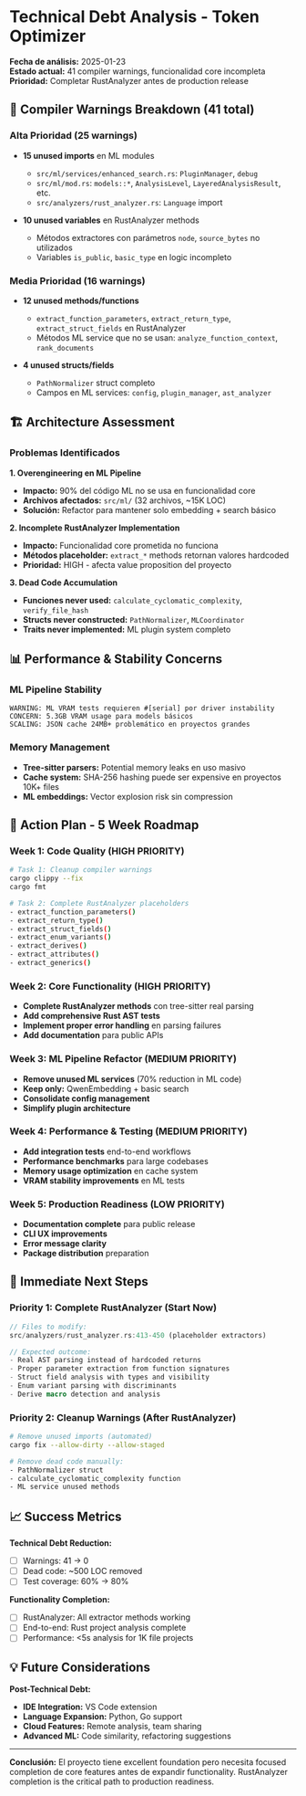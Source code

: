 # Technical Debt Analysis - Token Optimizer

**Fecha de análisis:** 2025-01-23  
**Estado actual:** 41 compiler warnings, funcionalidad core incompleta  
**Prioridad:** Completar RustAnalyzer antes de production release

## 🚨 Compiler Warnings Breakdown (41 total)

### Alta Prioridad (25 warnings)
- **15 unused imports** en ML modules
  - `src/ml/services/enhanced_search.rs`: `PluginManager`, `debug`
  - `src/ml/mod.rs`: `models::*`, `AnalysisLevel`, `LayeredAnalysisResult`, etc.
  - `src/analyzers/rust_analyzer.rs`: `Language` import
  
- **10 unused variables** en RustAnalyzer methods
  - Métodos extractores con parámetros `node`, `source_bytes` no utilizados
  - Variables `is_public`, `basic_type` en logic incompleto

### Media Prioridad (16 warnings)
- **12 unused methods/functions**
  - `extract_function_parameters`, `extract_return_type`, `extract_struct_fields` en RustAnalyzer
  - Métodos ML service que no se usan: `analyze_function_context`, `rank_documents`
  
- **4 unused structs/fields**  
  - `PathNormalizer` struct completo
  - Campos en ML services: `config`, `plugin_manager`, `ast_analyzer`

## 🏗️ Architecture Assessment

### Problemas Identificados

**1. Overengineering en ML Pipeline**
- **Impacto:** 90% del código ML no se usa en funcionalidad core
- **Archivos afectados:** `src/ml/` (32 archivos, ~15K LOC)
- **Solución:** Refactor para mantener solo embedding + search básico

**2. Incomplete RustAnalyzer Implementation**
- **Impacto:** Funcionalidad core prometida no funciona
- **Métodos placeholder:** `extract_*` methods retornan valores hardcoded
- **Prioridad:** HIGH - afecta value proposition del proyecto

**3. Dead Code Accumulation**
- **Funciones never used:** `calculate_cyclomatic_complexity`, `verify_file_hash`
- **Structs never constructed:** `PathNormalizer`, `MLCoordinator`
- **Traits never implemented:** ML plugin system completo

## 📊 Performance & Stability Concerns

### ML Pipeline Stability
```
WARNING: ML VRAM tests requieren #[serial] por driver instability
CONCERN: 5.3GB VRAM usage para models básicos
SCALING: JSON cache 24MB+ problemático en proyectos grandes
```

### Memory Management
- **Tree-sitter parsers:** Potential memory leaks en uso masivo
- **Cache system:** SHA-256 hashing puede ser expensive en proyectos 10K+ files
- **ML embeddings:** Vector explosion risk sin compression

## 🎯 Action Plan - 5 Week Roadmap

### Week 1: Code Quality (HIGH PRIORITY)
```bash
# Task 1: Cleanup compiler warnings
cargo clippy --fix
cargo fmt

# Task 2: Complete RustAnalyzer placeholders
- extract_function_parameters() 
- extract_return_type()
- extract_struct_fields()
- extract_enum_variants()
- extract_derives()
- extract_attributes()
- extract_generics()
```

### Week 2: Core Functionality (HIGH PRIORITY)
- **Complete RustAnalyzer methods** con tree-sitter real parsing
- **Add comprehensive Rust AST tests**
- **Implement proper error handling** en parsing failures
- **Add documentation** para public APIs

### Week 3: ML Pipeline Refactor (MEDIUM PRIORITY)
- **Remove unused ML services** (70% reduction in ML code)
- **Keep only:** QwenEmbedding + basic search
- **Consolidate config management**
- **Simplify plugin architecture**

### Week 4: Performance & Testing (MEDIUM PRIORITY)  
- **Add integration tests** end-to-end workflows
- **Performance benchmarks** para large codebases
- **Memory usage optimization** en cache system
- **VRAM stability improvements** en ML tests

### Week 5: Production Readiness (LOW PRIORITY)
- **Documentation complete** para public release
- **CLI UX improvements** 
- **Error message clarity**
- **Package distribution** preparation

## 🔧 Immediate Next Steps

### Priority 1: Complete RustAnalyzer (Start Now)
```rust
// Files to modify:
src/analyzers/rust_analyzer.rs:413-450 (placeholder extractors)

// Expected outcome:
- Real AST parsing instead of hardcoded returns
- Proper parameter extraction from function signatures  
- Struct field analysis with types and visibility
- Enum variant parsing with discriminants
- Derive macro detection and analysis
```

### Priority 2: Cleanup Warnings (After RustAnalyzer)
```bash
# Remove unused imports (automated)
cargo fix --allow-dirty --allow-staged

# Remove dead code manually:
- PathNormalizer struct
- calculate_cyclomatic_complexity function  
- ML service unused methods
```

## 📈 Success Metrics

**Technical Debt Reduction:**
- [ ] Warnings: 41 → 0
- [ ] Dead code: ~500 LOC removed
- [ ] Test coverage: 60% → 80%

**Functionality Completion:**
- [ ] RustAnalyzer: All extractor methods working
- [ ] End-to-end: Rust project analysis complete  
- [ ] Performance: <5s analysis for 1K file projects

## 💡 Future Considerations

**Post-Technical Debt:**
- **IDE Integration:** VS Code extension
- **Language Expansion:** Python, Go support
- **Cloud Features:** Remote analysis, team sharing
- **Advanced ML:** Code similarity, refactoring suggestions

---

**Conclusión:** El proyecto tiene excellent foundation pero necesita focused completion de core features antes de expandir functionality. RustAnalyzer completion is the critical path to production readiness.